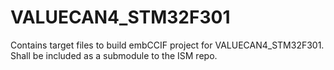 # VALUECAN4_STM32F301
Contains target files to build embCCIF project for VALUECAN4_STM32F301. Shall be included as a submodule to the ISM repo.
